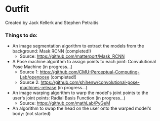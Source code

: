 # Outfit
Created by Jack Kellerk and Stephen Petraitis

### Things to do:
- An image segmentation algorithm to extract the models from the background: Mask RCNN (completed!)
  - Source: https://github.com/matterport/Mask_RCNN
- A Pose machine algorithm to assign points to each joint: Convulutional Pose Machine (in progress...)
  - Source 1: https://github.com/CMU-Perceptual-Computing-Lab/openpose (completed!)
  - Source 2: https://github.com/shihenw/convolutional-pose-machines-release (in progress...)
- An image warping algorithm to warp the model's joint points to the user's joint points: Radial Basis Function (in progress...)
  - Source: https://github.com/mathLab/PyGeM
- An algorithm to swap the head on the user onto the warped model's body: (not started)
